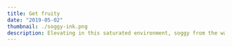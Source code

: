 ```yaml
---
title: Get fruity
date: "2019-05-02"
thumbnail: ./soggy-ink.png
description: Elevating in this saturated environment, soggy from the waves, learning with every failure and from the ashes WE RISE
---
```


